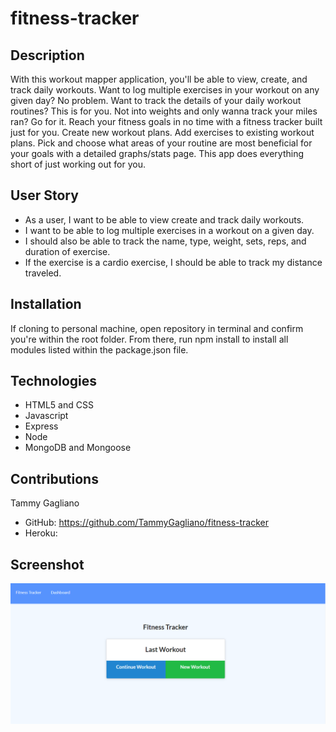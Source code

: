 # fitness-tracker

## Description

With this workout mapper application, you'll be able to view, create, and track daily workouts. Want to log multiple exercises in your workout on any given day? No problem. Want to track the details of your daily workout routines? This is for you. Not into weights and only wanna track your miles ran? Go for it. Reach your fitness goals in no time with a fitness tracker built just for you. Create new workout plans. Add exercises to existing workout plans. Pick and choose what areas of your routine are most beneficial for your goals with a detailed graphs/stats page. This app does everything short of just working out for you.
## User Story

* As a user, I want to be able to view create and track daily workouts.
* I want to be able to log multiple exercises in a workout on a given day.
* I should also be able to track the name, type, weight, sets, reps, and duration of exercise.
* If the exercise is a cardio exercise, I should be able to track my distance traveled.

## Installation 

If cloning to personal machine, open repository in terminal and confirm you're within the root folder. From there, run npm install to install all modules listed within the package.json file.

## Technologies 

* HTML5 and CSS
* Javascript
* Express
* Node 
* MongoDB and Mongoose

## Contributions
Tammy Gagliano
* GitHub: https://github.com/TammyGagliano/fitness-tracker
* Heroku: 

## Screenshot 
![Fitness Tracker](./fitnessscreenshot.png)


